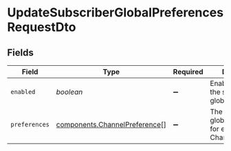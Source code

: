 # UpdateSubscriberGlobalPreferencesRequestDto


## Fields

| Field                                                                          | Type                                                                           | Required                                                                       | Description                                                                    |
| ------------------------------------------------------------------------------ | ------------------------------------------------------------------------------ | ------------------------------------------------------------------------------ | ------------------------------------------------------------------------------ |
| `enabled`                                                                      | *boolean*                                                                      | :heavy_minus_sign:                                                             | Enable or disable the subscriber global preferences.                           |
| `preferences`                                                                  | [components.ChannelPreference](../../models/components/channelpreference.md)[] | :heavy_minus_sign:                                                             | The subscriber global preferences for every ChannelTypeEnum.                   |